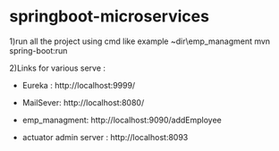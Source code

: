# springboot-microservices
1)run all the project using cmd like example 
~dir\emp_managment
mvn spring-boot:run

2)Links for various serve :

- Eureka : http://localhost:9999/

- MailSever: http://localhost:8080/

- emp_managment: http://localhost:9090/addEmployee

- actuator admin server : http://localhost:8093
